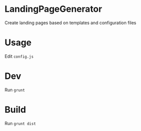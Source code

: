 # LandingPageGenerator
Create landing pages based on templates and configuration files

# Usage
Edit `config.js`

# Dev
Run `grunt`

# Build
Run `grunt dist`
